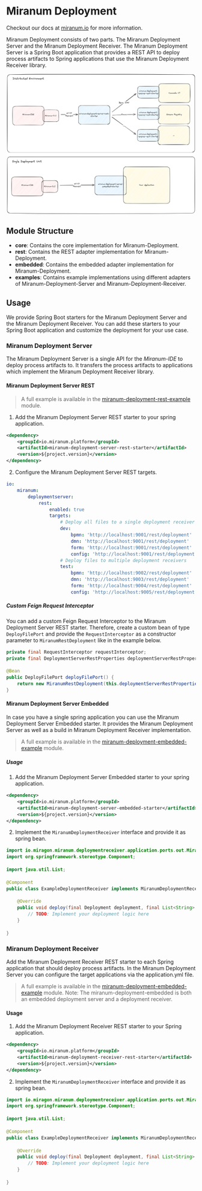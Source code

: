 # Miranum Deployment

Checkout our docs at [miranum.io](https://www.miranum.io/docs/components/miranum-ide/miranum-deployment) for more information.

Miranum Deployment consists of two parts. The Miranum Deployment Server and the Miranum Deployment Receiver.
The Miranum Deployment Server is a Spring Boot application that provides a REST API to deploy process artifacts to
Spring applications that use the Miranum Deployment Receiver library.

![miranum-deployment](../images/miranum-deployment.png)

## Module Structure

- **core**: Contains the core implementation for Miranum-Deployment.
- **rest**: Contains the REST adapter implementation for Miranum-Deployment.
- **embedded**: Contains the embedded adapter implementation for Miranum-Deployment.
- **examples**: Contains example implementations using different adapters of Miranum-Deployment-Server and Miranum-Deployment-Receiver.

## Usage

We provide Spring Boot starters for the Miranum Deployment Server and the Miranum Deployment Receiver.
You can add these starters to your Spring Boot application and customize the deployment for your use case.

### Miranum Deployment Server

The Miranum Deployment Server is a single API for the *Miranum-IDE* to deploy process artifacts to.
It transfers the process artifacts to applications which implement the Miranum Deployment Receiver library.

#### Miranum Deployment Server REST

> A full example is available in the [miranum-deployment-rest-example](examples/rest-example) module.

1. Add the Miranum Deployment Server REST starter to your spring application.

```xml
<dependency>
    <groupId>io.miranum.platform</groupId>
    <artifactId>miranum-deployment-server-rest-starter</artifactId>
    <version>${project.version}</version>
</dependency>
```

2. Configure the Miranum Deployment Server REST targets.

```yaml
io:
    miranum:
        deploymentserver:
            rest:
                enabled: true
                targets:
                    # Deploy all files to a single deployment receiver
                    dev:
                        bpmn: 'http://localhost:9001/rest/deployment'
                        dmn: 'http://localhost:9001/rest/deployment'
                        form: 'http://localhost:9001/rest/deployment'
                        config: 'http://localhost:9001/rest/deployment'
                    # Deploy files to multiple deployment receivers
                    test:
                        bpmn: 'http://localhost:9002/rest/deployment'
                        dmn: 'http://localhost:9003/rest/deployment'
                        form: 'http://localhost:9004/rest/deployment'
                        config: 'http://localhost:9005/rest/deployment'
```

##### Custom Feign Request Interceptor

You can add a custom Feign Request Interceptor to the Miranum Deployment Server REST starter.
Therefore, create a custom bean of type `DeployFilePort` and provide the `RequestInterceptor` as a constructor parameter to `MiranumRestDeployment` like in the example below.

```java
private final RequestInterceptor requestInterceptor;
private final DeploymentServerRestProperties deploymentServerRestProperties;

@Bean
public DeployFilePort deployFilePort() {
    return new MiranumRestDeployment(this.deploymentServerRestProperties.getTargets(), List.of(requestInterceptor));
}
```


#### Miranum Deployment Server Embedded

In case you have a single spring application you can use the Miranum Deployment Server Embedded starter.
It provides the Miranum Deployment Server as well as a build in Miranum Deployment Receiver implementation.

> A full example is available in the [miranum-deployment-embedded-example](examples/embedded-example) module.

##### Usage

1. Add the Miranum Deployment Server Embedded starter to your spring application.

```xml
<dependency>
    <groupId>io.miranum.platform</groupId>
    <artifactId>miranum-deployment-server-embedded-starter</artifactId>
    <version>${project.version}</version>
</dependency>
```

2. Implement the `MiranumDeploymentReceiver` interface and provide it as spring bean.

```java
import io.miragon.miranum.deploymentreceiver.application.ports.out.MiranumDeploymentReceiver;
import org.springframework.stereotype.Component;

import java.util.List;

@Component
public class ExampleDeploymentReceiver implements MiranumDeploymentReceiver {

    @Override
    public void deploy(final Deployment deployment, final List<String> tags) {
        // TODO: Implement your deployment logic here
    }

}
```

### Miranum Deployment Receiver

Add the Miranum Deployment Receiver REST starter to each Spring application that should deploy process artifacts.
In the Miranum Deployment Server you can configure the target applications via the application.yml file.

> A full example is available in the [miranum-deployment-embedded-example](examples/embedded-example) module.
> Note: The miranum-deployment-embedded is both an embedded deployment server and a deployment receiver.

#### Usage

1. Add the Miranum Deployment Receiver REST starter to your Spring application.

```xml
<dependency>
    <groupId>io.miranum.platform</groupId>
    <artifactId>miranum-deployment-receiver-rest-starter</artifactId>
    <version>${project.version}</version>
</dependency>
```

2. Implement the `MiranumDeploymentReceiver` interface and provide it as spring bean.

```java
import io.miragon.miranum.deploymentreceiver.application.ports.out.MiranumDeploymentReceiver;
import org.springframework.stereotype.Component;

import java.util.List;

@Component
public class ExampleDeploymentReceiver implements MiranumDeploymentReceiver {

    @Override
    public void deploy(final Deployment deployment, final List<String> tags) {
        // TODO: Implement your deployment logic here
    }

}
```

